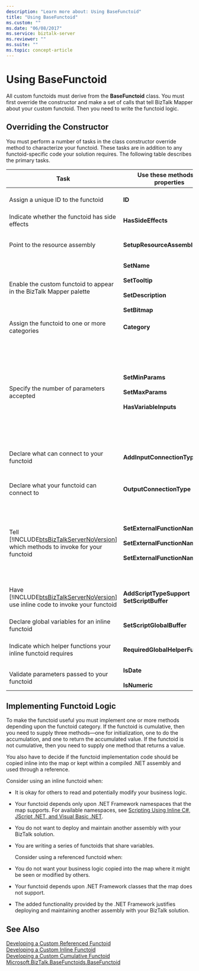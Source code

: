 ```yaml
---
description: "Learn more about: Using BaseFunctoid"
title: "Using BaseFunctoid"
ms.custom: ""
ms.date: "06/08/2017"
ms.service: biztalk-server
ms.reviewer: ""
ms.suite: ""
ms.topic: concept-article
---
```

# Using BaseFunctoid
All custom functoids must derive from the **BaseFunctoid** class. You must first override the constructor and make a set of calls that tell BizTalk Mapper about your custom functoid. Then you need to write the functoid logic.  

## Overriding the Constructor  
 You must perform a number of tasks in the class constructor override method to characterize your functoid. These tasks are in addition to any functoid-specific code your solution requires. The following table describes the primary tasks.  


|                                                               Task                                                                |                                        Use these methods or properties                                        |                                                                                                                                                                                                                                                                                          Comments                                                                                                                                                                                                                                                                                          |
|-----------------------------------------------------------------------------------------------------------------------------------|---------------------------------------------------------------------------------------------------------------|--------------------------------------------------------------------------------------------------------------------------------------------------------------------------------------------------------------------------------------------------------------------------------------------------------------------------------------------------------------------------------------------------------------------------------------------------------------------------------------------------------------------------------------------------------------------------------------------|
|                                                Assign a unique ID to the functoid                                                 |                                                    **ID**                                                     |                                                                                                                                                                                                                                  Use a value greater than 6000 that has not been used. Values less than 6000 are reserved for use by internal functoids.                                                                                                                                                                                                                                   |
|                                          Indicate whether the functoid has side effects                                           |                                              **HasSideEffects**                                               |                                                                                                                                                                                                                                             Used by the mapper to optimize the XSLT code that is generated. This property is true by default.                                                                                                                                                                                                                                              |
|                                                  Point to the resource assembly                                                   |                                           **SetupResourceAssembly**                                           |                                                                                                                                                                                              Include a resource file with your project. If building with [!INCLUDE[btsVStudioNoVersion](../includes/btsvstudionoversion-md.md)], the resource assembly must be **ProjectName.ResourceName**.                                                                                                                                                                                               |
|                                Enable the custom functoid to appear in the BizTalk Mapper palette                                 |        **SetName**<br /><br /> **SetTooltip**<br /><br /> **SetDescription**<br /><br /> **SetBitmap**        |                                                                                                                                                                                                                                          Use a resource ID pointing to a string for the name, tooltip and description; use a 16x16-pixel bitmap.                                                                                                                                                                                                                                           |
|                                           Assign the functoid to one or more categories                                           |                                                 **Category**                                                  |                                                                                                                                                                                              Categorize the functoid by using one or more [Microsoft.BizTalk.BaseFunctoids.FunctoidCategory](/dotnet/api/microsoft.biztalk.basefunctoids.functoidcategory/) values.                                                                                                                                                                                              |
|                                             Specify the number of parameters accepted                                             |                **SetMinParams**<br /><br /> **SetMaxParams**<br /><br /> **HasVariableInputs**                | Use the **SetMinParams** method to set the number of required parameters and the **SetMaxParams** method to set the number of optional parameters. Use the following guidelines to set these values:<br /><br /> -   If you have no optional parameters, set min = max.<br />-   If you have some optional parameters, set max = (number of optional parameters - min number of parameters).<br />-   If you want to allow unlimited optional parameters, do not set max.<br />-   If you have a variable number of inputs, do not set min or max, and set **HasVariableInputs** = `true`. |
|                                             Declare what can connect to your functoid                                             |                                          **AddInputConnectionType**                                           |                                                                                                                                                                                     Call **AddInputConnectionType** once for each [Microsoft.BizTalk.BaseFunctoids.ConnectionType](/dotnet/api/microsoft.biztalk.basefunctoids.connectiontype) that the functoid supports.                                                                                                                                                                                      |
|                                             Declare what your functoid can connect to                                             |                                           **OutputConnectionType**                                            |                                                                                                                                              Use values from [Microsoft.BizTalk.BaseFunctoids.ConnectionType](/dotnet/api/microsoft.biztalk.basefunctoids.connectiontype) to tell BizTalk Mapper the types of objects that can receive output from your functoid. Use **OR** to specify multiple connection types.                                                                                                                                              |
| Tell [!INCLUDE[btsBizTalkServerNoVersion](../includes/btsbiztalkservernoversion-md.md)] which methods to invoke for your functoid | **SetExternalFunctionName**<br /><br /> **SetExternalFunctionName2**<br /><br /> **SetExternalFunctionName3** |                                                                                                                     For cumulative functoids, use **SetExternalFunctionName** to set the initialization function, **SetExternalFunctionName2** to set the accumulation function, and **SetExternalFunctionName3** to specify the function that returns the accumulated value. For noncumulative functoids use **SetExternalFunctionName** to set the functoid method.                                                                                                                      |
|  Have [!INCLUDE[btsBizTalkServerNoVersion](../includes/btsbiztalkservernoversion-md.md)] use inline code to invoke your functoid  |                                   **AddScriptTypeSupport SetScriptBuffer**                                    |                                                                                                                                             Call **AddScriptTypeSupport** with [Microsoft.BizTalk.BaseFunctoids.ScriptType](/dotnet/api/microsoft.biztalk.basefunctoids.scripttype) to enable inline code. Invoke **SetScriptBuffer** to pass in the code for the functoid. This code will be copied into the map.                                                                                                                                              |
|                                          Declare global variables for an inline functoid                                          |                                           **SetScriptGlobalBuffer**                                           |                                                                                                                                                                                                                                                     Any declarations made will be visible to other inline scripts included in the map.                                                                                                                                                                                                                                                     |
|                                   Indicate which helper functions your inline functoid requires                                   |                                       **RequiredGlobalHelperFunctions**                                       |                                                                                                                                                                                                              Use values from the **InlineGlobalHelperFunction** enumeration to specify which helper functions are required. Use **OR** to specify multiple helper functions.                                                                                                                                                                                                               |
|                                            Validate parameters passed to your functoid                                            |                                     **IsDate**<br /><br /> **IsNumeric**                                      |                                                                                                                                                                                                                                                         These functions provide a true/false answer without throwing an exception.                                                                                                                                                                                                                                                         |

## Implementing Functoid Logic  
 To make the functoid useful you must implement one or more methods depending upon the functoid category. If the functoid is cumulative, then you need to supply three methods—one for initialization, one to do the accumulation, and one to return the accumulated value. If the functoid is not cumulative, then you need to supply one method that returns a value.  

 You also have to decide if the functoid implementation code should be copied inline into the map or kept within a compiled .NET assembly and used through a reference.  

 Consider using an inline functoid when:  

- It is okay for others to read and potentially modify your business logic.  

- Your functoid depends only upon .NET Framework namespaces that the map supports. For available namespaces, see [Scripting Using Inline C#, JScript .NET, and Visual Basic .NET](../core/scripting-using-inline-csharp-jscript-net-and-visual-basic-net.md).  

- You do not want to deploy and maintain another assembly with your BizTalk solution.  

- You are writing a series of functoids that share variables.  

  Consider using a referenced functoid when:  

- You do not want your business logic copied into the map where it might be seen or modified by others.  

- Your functoid depends upon .NET Framework classes that the map does not support.  

- The added functionality provided by the .NET Framework justifies deploying and maintaining another assembly with your BizTalk solution.  

## See Also  
 [Developing a Custom Referenced Functoid](../core/developing-a-custom-referenced-functoid.md)   
 [Developing a Custom Inline Functoid](../core/developing-a-custom-inline-functoid.md)   
 [Developing a Custom Cumulative Functoid](../core/developing-a-custom-cumulative-functoid.md)   
 [Microsoft.BizTalk.BaseFunctoids.BaseFunctoid](/dotnet/api/microsoft.biztalk.basefunctoids)
